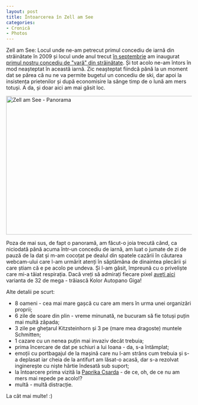 ```yaml
---
layout: post
title: Întoarcerea în Zell am See
categories:
- Cronică
- Photos
---
```

Zell am See: Locul unde ne-am petrecut primul concediu de iarnă din străinătate în 2009 și locul unde anul trecut <a title="Then vs. Now" href="http://www.rusiczki.net/2014/08/31/then-vs-now/">în septembrie</a> am inaugurat <a title="Concediu de vară – Cum am ajuns" href="http://www.rusiczki.net/2014/09/08/concediu-de-vara-cum-am-ajuns/">primul nostru concediu de "vară" din străinătate</a>. Și tot acolo ne-am întors în mod neașteptat în această iarnă. Zic neașteptat fiindcă până la un moment dat se părea că nu ne va permite bugetul un concediu de ski, dar apoi la insistența prietenilor și după economisire la sânge timp de o lună am mers totuși. A da, și doar aici am mai găsit loc.

<a href="https://content.rusiczki.net/2014/11/Zell-am-See-panorama-resized.jpg"><img class="alignnone size-medium wp-image-4967" src="https://content.rusiczki.net/2014/11/Zell-am-See-panorama-resized-980x377.jpg" alt="Zell am See - Panorama" width="980" height="377" /></a>

Poza de mai sus, de fapt o panoramă, am făcut-o joia trecută când, ca niciodată până acuma într-un concediu de iarnă, am luat o jumate de zi de pauză de la dat și m-am cocoțat pe dealul din spatele cazării în căutarea webcam-ului care l-am urmărit atenți în săptămâna de dinaintea plecării și care știam că e pe acolo pe undeva. Și l-am găsit, împreună cu o priveliște care mi-a tăiat respirația. Dacă vreți să admirați fiecare pixel <a href="http://rusiczki.net/big-files/Zell-am-See-panorama.jpg">aveți aici</a> varianta de 32 de mega - trăiască Kolor Autopano Giga!

Alte detalii pe scurt:

- 8 oameni - cea mai mare gașcă cu care am mers în urma unei organizări proprii;
- 6 zile de soare din plin - vreme minunată, ne bucuram să fie totuși puțin mai multă zăpada;
- 3 zile pe ghețarul Kitzsteinhorn și 3 pe (mare mea dragoste) muntele Schmitten;
- 1 cazare cu un nenea puțin mai invaziv decât trebuia;
- prima încercare de dat pe schiuri a lui Ioana - da, s-a întâmplat;
- emoții cu portbagajul de la mașină care nu l-am strâns cum trebuia și s-a deplasat iar cheia de la antifurt am lăsat-o acasă, dar s-a rezolvat inginerește cu niște hârtie îndesată sub suport;
- la întoarcere prima vizită la <a href="http://paprikacsarda.hu/">Paprika Csarda</a> - de ce, oh, de ce nu am mers mai repede pe acolo!?
- multă - multă distracție.

La cât mai multe! :)